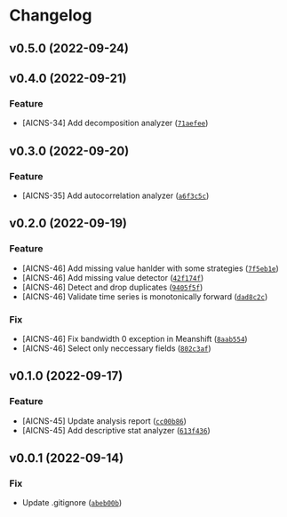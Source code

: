 # Changelog

<!--next-version-placeholder-->

## v0.5.0 (2022-09-24)


## v0.4.0 (2022-09-21)
### Feature
* [AICNS-34] Add decomposition analyzer ([`71aefee`](https://github.com/Youngmin-An/aicns-univariate-analyzer/commit/71aefee24233c1a334e05a5517f55186f595c29a))

## v0.3.0 (2022-09-20)
### Feature
* [AICNS-35] Add autocorrelation analyzer ([`a6f3c5c`](https://github.com/Youngmin-An/aicns-univariate-analyzer/commit/a6f3c5cc9458402082bb5fdbdd48f648210e9359))

## v0.2.0 (2022-09-19)
### Feature
* [AICNS-46] Add missing value hanlder with some strategies ([`7f5eb1e`](https://github.com/Youngmin-An/aicns-univariate-analyzer/commit/7f5eb1e4a775d6869f1ca67b5d57cb015da7c8df))
* [AICNS-46] Add missing value detector ([`42f174f`](https://github.com/Youngmin-An/aicns-univariate-analyzer/commit/42f174fc3b398c7353f9e480f839ec49adb9f2a3))
* [AICNS-46] Detect and drop duplicates ([`9405f5f`](https://github.com/Youngmin-An/aicns-univariate-analyzer/commit/9405f5f11a6b527a75186b1c9a4da31331d60fc0))
* [AICNS-46] Validate time series is monotonically forward ([`dad8c2c`](https://github.com/Youngmin-An/aicns-univariate-analyzer/commit/dad8c2ce4062323f0bef2e0572f67752d7d27c2f))

### Fix
* [AICNS-46] Fix bandwidth 0 exception in Meanshift ([`8aab554`](https://github.com/Youngmin-An/aicns-univariate-analyzer/commit/8aab554ffb7f8ed1c19fa68d0daf95bb325eeb07))
* [AICNS-46] Select only neccessary fields ([`802c3af`](https://github.com/Youngmin-An/aicns-univariate-analyzer/commit/802c3af3c801ff5b5e88077c79e5116e37c3d5b3))

## v0.1.0 (2022-09-17)
### Feature
* [AICNS-45] Update analysis report ([`cc00b86`](https://github.com/Youngmin-An/aicns-univariate-analyzer/commit/cc00b86b416e6dffbadf89bb1b36259e429f5b49))
* [AICNS-45] Add descriptive stat analyzer ([`613f436`](https://github.com/Youngmin-An/aicns-univariate-analyzer/commit/613f436b094b7d16bab14f1ce4653042a8a86bc3))

## v0.0.1 (2022-09-14)
### Fix
* Update .gitignore ([`abeb00b`](https://github.com/Youngmin-An/aicns-univariate-analyzer/commit/abeb00b24ec787208e203d0695c689053d1d1788))
